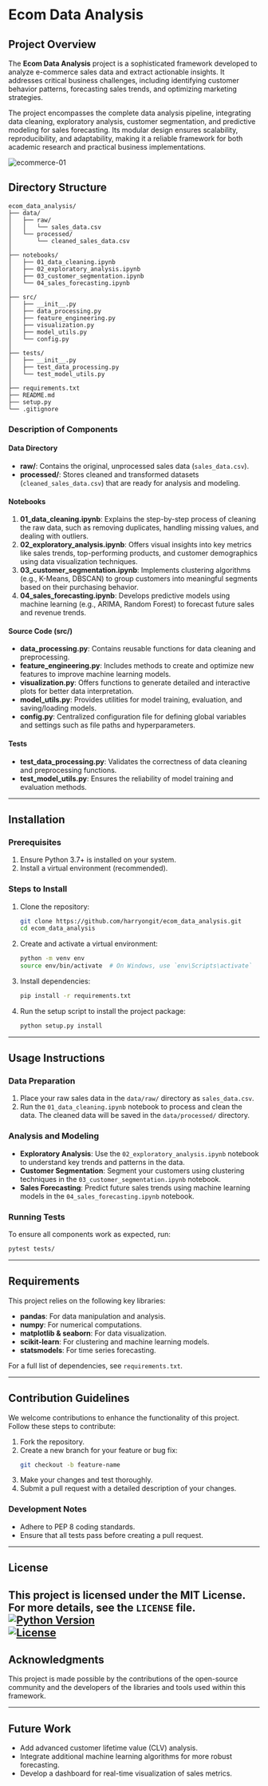# Ecom Data Analysis

## Project Overview
The **Ecom Data Analysis** project is a sophisticated framework developed to analyze e-commerce sales data and extract actionable insights. It addresses critical business challenges, including identifying customer behavior patterns, forecasting sales trends, and optimizing marketing strategies. 

The project encompasses the complete data analysis pipeline, integrating data cleaning, exploratory analysis, customer segmentation, and predictive modeling for sales forecasting. Its modular design ensures scalability, reproducibility, and adaptability, making it a reliable framework for both academic research and practical business implementations.

![ecommerce-01](https://github.com/user-attachments/assets/a2a32541-7fd0-48b9-a7ab-2a3b690e6d88)

## Directory Structure

```
ecom_data_analysis/
├── data/
│   ├── raw/
│   │   └── sales_data.csv
│   └── processed/
│       └── cleaned_sales_data.csv
│
├── notebooks/
│   ├── 01_data_cleaning.ipynb
│   ├── 02_exploratory_analysis.ipynb
│   ├── 03_customer_segmentation.ipynb
│   └── 04_sales_forecasting.ipynb
│
├── src/
│   ├── __init__.py
│   ├── data_processing.py
│   ├── feature_engineering.py
│   ├── visualization.py
│   ├── model_utils.py
│   └── config.py
│
├── tests/
│   ├── __init__.py
│   ├── test_data_processing.py
│   └── test_model_utils.py
│
├── requirements.txt
├── README.md
├── setup.py
└── .gitignore
```

### Description of Components

#### **Data Directory**
- **raw/**: Contains the original, unprocessed sales data (`sales_data.csv`).
- **processed/**: Stores cleaned and transformed datasets (`cleaned_sales_data.csv`) that are ready for analysis and modeling.

#### **Notebooks**
1. **01_data_cleaning.ipynb**: Explains the step-by-step process of cleaning the raw data, such as removing duplicates, handling missing values, and dealing with outliers.
2. **02_exploratory_analysis.ipynb**: Offers visual insights into key metrics like sales trends, top-performing products, and customer demographics using data visualization techniques.
3. **03_customer_segmentation.ipynb**: Implements clustering algorithms (e.g., K-Means, DBSCAN) to group customers into meaningful segments based on their purchasing behavior.
4. **04_sales_forecasting.ipynb**: Develops predictive models using machine learning (e.g., ARIMA, Random Forest) to forecast future sales and revenue trends.

#### **Source Code (src/)**
- **data_processing.py**: Contains reusable functions for data cleaning and preprocessing.
- **feature_engineering.py**: Includes methods to create and optimize new features to improve machine learning models.
- **visualization.py**: Offers functions to generate detailed and interactive plots for better data interpretation.
- **model_utils.py**: Provides utilities for model training, evaluation, and saving/loading models.
- **config.py**: Centralized configuration file for defining global variables and settings such as file paths and hyperparameters.

#### **Tests**
- **test_data_processing.py**: Validates the correctness of data cleaning and preprocessing functions.
- **test_model_utils.py**: Ensures the reliability of model training and evaluation methods.

---

## Installation

### Prerequisites
1. Ensure Python 3.7+ is installed on your system.
2. Install a virtual environment (recommended).

### Steps to Install
1. Clone the repository:
   ```bash
   git clone https://github.com/harryongit/ecom_data_analysis.git
   cd ecom_data_analysis
   ```

2. Create and activate a virtual environment:
   ```bash
   python -m venv env
   source env/bin/activate  # On Windows, use `env\Scripts\activate`
   ```

3. Install dependencies:
   ```bash
   pip install -r requirements.txt
   ```

4. Run the setup script to install the project package:
   ```bash
   python setup.py install
   ```

---

## Usage Instructions

### Data Preparation
1. Place your raw sales data in the `data/raw/` directory as `sales_data.csv`.
2. Run the `01_data_cleaning.ipynb` notebook to process and clean the data. The cleaned data will be saved in the `data/processed/` directory.

### Analysis and Modeling
- **Exploratory Analysis**: Use the `02_exploratory_analysis.ipynb` notebook to understand key trends and patterns in the data.
- **Customer Segmentation**: Segment your customers using clustering techniques in the `03_customer_segmentation.ipynb` notebook.
- **Sales Forecasting**: Predict future sales trends using machine learning models in the `04_sales_forecasting.ipynb` notebook.

### Running Tests
To ensure all components work as expected, run:
```bash
pytest tests/
```

---

## Requirements
This project relies on the following key libraries:
- **pandas**: For data manipulation and analysis.
- **numpy**: For numerical computations.
- **matplotlib & seaborn**: For data visualization.
- **scikit-learn**: For clustering and machine learning models.
- **statsmodels**: For time series forecasting.

For a full list of dependencies, see `requirements.txt`.

---

## Contribution Guidelines
We welcome contributions to enhance the functionality of this project. Follow these steps to contribute:

1. Fork the repository.
2. Create a new branch for your feature or bug fix:
   ```bash
   git checkout -b feature-name
   ```
3. Make your changes and test thoroughly.
4. Submit a pull request with a detailed description of your changes.

### Development Notes
- Adhere to PEP 8 coding standards.
- Ensure that all tests pass before creating a pull request.

---

## License
This project is licensed under the MIT License. For more details, see the `LICENSE` file.
[![Python Version](https://img.shields.io/badge/python-3.7+-blue.svg)](https://www.python.org/downloads/)  
[![License](https://img.shields.io/badge/license-MIT-green.svg)](LICENSE)
---

## Acknowledgments
This project is made possible by the contributions of the open-source community and the developers of the libraries and tools used within this framework.

---

## Future Work
- Add advanced customer lifetime value (CLV) analysis.
- Integrate additional machine learning algorithms for more robust forecasting.
- Develop a dashboard for real-time visualization of sales metrics.
